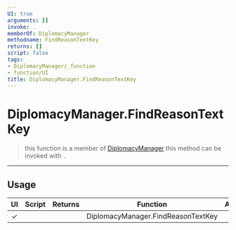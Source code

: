 ```yaml
---
UI: true
arguments: []
invoke: .
memberOf: DiplomacyManager
methodname: FindReasonTextKey
returns: []
script: false
tags:
- DiplomacyManager/_function
- function/UI
title: DiplomacyManager.FindReasonTextKey
---
```

# DiplomacyManager.FindReasonTextKey
> this function is a member of [DiplomacyManager](civ-6/lua/DiplomacyManager.md)
> this method can be invoked with `.`
-----
## Usage
|  UI | Script | Returns | Function | Arguments |
|:---:|:------:|-------:|:--------:|:---------|
|✓| ||DiplomacyManager.FindReasonTextKey||
